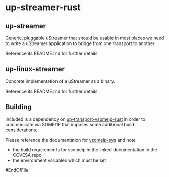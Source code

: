 # up-streamer-rust

## up-streamer

Generic, pluggable uStreamer that should be usable in most places we need
to write a uStreamer application to bridge from one transport to another.

Reference its README.md for further details.

## up-linux-streamer

Concrete implementation of a uStreamer as a binary.

Reference its README.md for further details.

## Building

Included is a dependency on [up-transport-vsomeip-rust](https://github.com/eclipse-uprotocol/up-transport-vsomeip-rust) in order to communicate via SOME/IP that imposes some additional build considerations.

Please reference the documentation for [vsomeip-sys](https://github.com/eclipse-uprotocol/up-transport-vsomeip-rust/tree/main/vsomeip-sys) and note
* the build requirements for vsomeip in the linked documentation in the COVESA repo
* the environment variables which must be set

#EndOfFile

